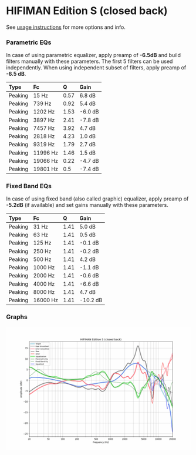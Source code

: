 # HIFIMAN Edition S (closed back)
See [usage instructions](https://github.com/jaakkopasanen/AutoEq#usage) for more options and info.

### Parametric EQs
In case of using parametric equalizer, apply preamp of **-6.5dB** and build filters manually
with these parameters. The first 5 filters can be used independently.
When using independent subset of filters, apply preamp of **-6.5 dB**.

| Type    | Fc       |    Q | Gain    |
|:--------|:---------|:-----|:--------|
| Peaking | 15 Hz    | 0.57 | 6.8 dB  |
| Peaking | 739 Hz   | 0.92 | 5.4 dB  |
| Peaking | 1202 Hz  | 1.53 | -6.0 dB |
| Peaking | 3897 Hz  | 2.41 | -7.8 dB |
| Peaking | 7457 Hz  | 3.92 | 4.7 dB  |
| Peaking | 2818 Hz  | 4.23 | 1.0 dB  |
| Peaking | 9319 Hz  | 1.79 | 2.7 dB  |
| Peaking | 11996 Hz | 1.46 | 1.5 dB  |
| Peaking | 19066 Hz | 0.22 | -4.7 dB |
| Peaking | 19801 Hz | 0.5  | -7.4 dB |

### Fixed Band EQs
In case of using fixed band (also called graphic) equalizer, apply preamp of **-5.2dB**
(if available) and set gains manually with these parameters.

| Type    | Fc       |    Q | Gain     |
|:--------|:---------|:-----|:---------|
| Peaking | 31 Hz    | 1.41 | 5.0 dB   |
| Peaking | 63 Hz    | 1.41 | 0.5 dB   |
| Peaking | 125 Hz   | 1.41 | -0.1 dB  |
| Peaking | 250 Hz   | 1.41 | -0.2 dB  |
| Peaking | 500 Hz   | 1.41 | 4.2 dB   |
| Peaking | 1000 Hz  | 1.41 | -1.1 dB  |
| Peaking | 2000 Hz  | 1.41 | -0.6 dB  |
| Peaking | 4000 Hz  | 1.41 | -6.6 dB  |
| Peaking | 8000 Hz  | 1.41 | 4.7 dB   |
| Peaking | 16000 Hz | 1.41 | -10.2 dB |

### Graphs
![](./HIFIMAN%20Edition%20S%20(closed%20back).png)